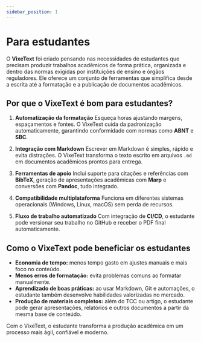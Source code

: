 ```yaml
---
sidebar_position: 1
---
```


# Para estudantes

O **VixeText** foi criado pensando nas necessidades de estudantes que precisam produzir trabalhos acadêmicos de forma prática, organizada e dentro das normas exigidas por instituições de ensino e órgãos reguladores. Ele oferece um conjunto de ferramentas que simplifica desde a escrita até a formatação e a publicação de documentos acadêmicos.

## Por que o VixeText é bom para estudantes?

1. **Automatização da formatação**
   Esqueça horas ajustando margens, espaçamentos e fontes. O VixeText cuida da padronização automaticamente, garantindo conformidade com normas como **ABNT** e **SBC**.

2. **Integração com Markdown**
   Escrever em Markdown é simples, rápido e evita distrações. O VixeText transforma o texto escrito em arquivos `.md` em documentos acadêmicos prontos para entrega.

3. **Ferramentas de apoio**
   Inclui suporte para citações e referências com **BibTeX**, geração de apresentações acadêmicas com **Marp** e conversões com **Pandoc**, tudo integrado.

4. **Compatibilidade multiplataforma**
   Funciona em diferentes sistemas operacionais (Windows, Linux, macOS) sem perda de recursos.

5. **Fluxo de trabalho automatizado**
   Com integração de **CI/CD**, o estudante pode versionar seu trabalho no GitHub e receber o PDF final automaticamente.

## Como o VixeText pode beneficiar os estudantes

* **Economia de tempo:** menos tempo gasto em ajustes manuais e mais foco no conteúdo.
* **Menos erros de formatação:** evita problemas comuns ao formatar manualmente.
* **Aprendizado de boas práticas:** ao usar Markdown, Git e automações, o estudante também desenvolve habilidades valorizadas no mercado.
* **Produção de materiais completos:** além do TCC ou artigo, o estudante pode gerar apresentações, relatórios e outros documentos a partir da mesma base de conteúdo.

Com o VixeText, o estudante transforma a produção acadêmica em um processo mais ágil, confiável e moderno.
